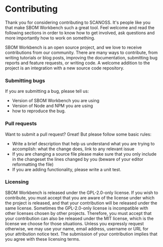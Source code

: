 # Contributing

Thank you for considering contributing to SCANOSS. It's people like you that make SBOM Workbench such a great tool. Feel welcome and read the following sections
in order to know how to get involved, ask questions and more importantly how to work on something.

SBOM Workbench is an open source project, and we love to receive contributions from our community. There are many ways to contribute, from writing tutorials or blog posts, improving the documentation, submitting bug reports and feature requests, or writing code.
A welcome addition to the project is an integration with a new source code repository.

### Submitting bugs

If you are submitting a bug, please tell us:

- Version of SBOM Workbench you are using
- Version of Node and NPM you are using
- how to reproduce the bug.

### Pull requests

Want to submit a pull request? Great! But please follow some basic rules:

- Write a brief description that help us understand what you are trying to accomplish: what the change does, link to any relevant issue
- If you are changing a source file please make sure that you only include in the changeset the lines changed by you (beware of your editor reformatting the file)
- If you are adding functionality, please write a unit test.

### Licensing

SBOM Workbench is released under the GPL-2.0-only license. If you wish to contribute, you must accept that you are aware of the license under which the project is released, and that your contribution will be released under the same license. Sometimes the GPL-2.0-only license is incompatible with other licenses chosen by other projects. Therefore, you must accept that your contribution can also be released under the MIT license, which is the license we choose for those situations. Unless you expressly request otherwise, we may use your name, email address, username or URL for your attribution notice text. The submission of your contribution implies that you agree with these licensing terms.
